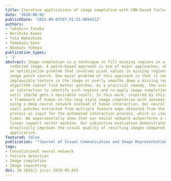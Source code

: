 ```yaml
---
title: Iterative applications of image completion with CNN-based failure detection
date: '2018-08-01'
publishDate: '2022-09-05T07:51:53.009411Z'
authors:
- Takahiro Tanaka
- Norihiko Kawai
- Yuta Nakashima
- Tomokazu Sato
- Naokazu Yokoya
publication_types:
- '2'
abstract: Image completion is a technique to fill missing regions in a damaged or
  redacted image. A patch-based approach is one of major approaches, which solves
  an optimization problem that involves pixel values in missing regions and similar
  image patch search. One major problem of this approach is that it sometimes duplicates
  implausible texture in the image or overly smooths down a missing region when the
  algorithm cannot find better patches. As a practical remedy, the user may provide
  an interaction to identify such regions and re-apply image completion iteratively
  until she/he gets a desirable result. In this work, inspired by this idea, we propose
  a framework of human-in-the-loop style image completion with automatic failure detection
  using a deep neural network instead of human interaction. Our neural network takes
  small patches extracted from multiple feature maps obtained from the completion
  process as input for the automated interaction process, which is iterated several
  times. We experimentally show that our neural network outperforms a conventional
  linear support vector machine. Our subjective evaluation demonstrates that our method
  drastically improves the visual quality of resulting images compared to non-iterative
  application.
featured: false
publication: '*Journal of Visual Communication and Image Representation*'
tags:
- Convolutional neural network
- Failure detection
- Image completion
- Image inpainting
doi: 10.1016/j.jvcir.2018.05.015
---
```


